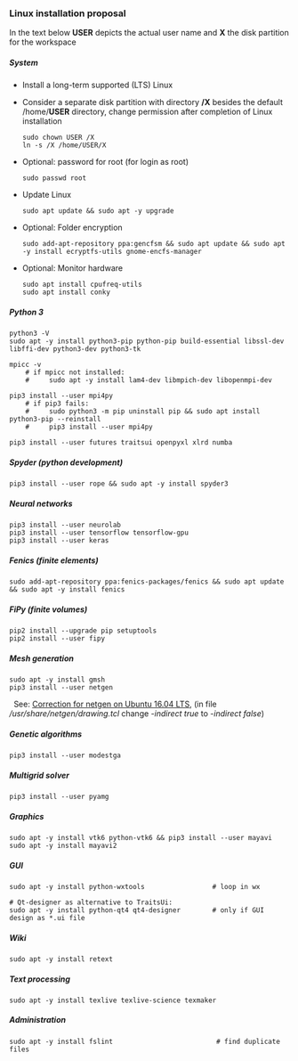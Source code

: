 ### Linux installation proposal

<!-- Version: 2018-07-19 DWW -->

In the text below **USER** depicts the actual user name and **X** the disk partition for the workspace

##### System

- Install a long-term supported (LTS) Linux
- Consider a separate disk partition with directory **/X** besides the default /home/**USER** directory, 
  change permission after completion of Linux installation
 
      sudo chown USER /X
      ln -s /X /home/USER/X

- Optional: password for root (for login as root)

      sudo passwd root 

- Update Linux

      sudo apt update && sudo apt -y upgrade

- Optional: Folder encryption

      sudo add-apt-repository ppa:gencfsm && sudo apt update && sudo apt -y install ecryptfs-utils gnome-encfs-manager

- Optional: Monitor hardware

      sudo apt install cpufreq-utils
      sudo apt install conky

##### Python 3

    python3 -V
    sudo apt -y install python3-pip python-pip build-essential libssl-dev libffi-dev python3-dev python3-tk
    
    mpicc -v   
        # if mpicc not installed: 
        #     sudo apt -y install lam4-dev libmpich-dev libopenmpi-dev
    
    pip3 install --user mpi4py
        # if pip3 fails: 
        #     sudo python3 -m pip uninstall pip && sudo apt install python3-pip --reinstall
        #     pip3 install --user mpi4py
    
    pip3 install --user futures traitsui openpyxl xlrd numba
    
##### Spyder (python development)

    pip3 install --user rope && sudo apt -y install spyder3

##### Neural networks

    pip3 install --user neurolab
    pip3 install --user tensorflow tensorflow-gpu
    pip3 install --user keras

##### Fenics (finite elements)

    sudo add-apt-repository ppa:fenics-packages/fenics && sudo apt update && sudo apt -y install fenics

##### FiPy (finite volumes)

    pip2 install --upgrade pip setuptools
    pip2 install --user fipy

##### Mesh generation

    sudo apt -y install gmsh 
    pip3 install --user netgen
    
&nbsp; See: [Correction for netgen on Ubuntu 16.04 LTS](https://sourceforge.net/p/netgen-mesher/discussion/905307/thread/946ccfc2/), (in file _/usr/share/netgen/drawing.tcl_ change _-indirect true_ to _-indirect false_)
    
##### Genetic algorithms

    pip3 install --user modestga

##### Multigrid solver

    pip3 install --user pyamg

##### Graphics

    sudo apt -y install vtk6 python-vtk6 && pip3 install --user mayavi
    sudo apt -y install mayavi2
    
    
##### GUI

    sudo apt -y install python-wxtools                 # loop in wx
    
    # Qt-designer as alternative to TraitsUi: 
    sudo apt -y install python-qt4 qt4-designer        # only if GUI design as *.ui file

##### Wiki

    sudo apt -y install retext

##### Text processing

    sudo apt -y install texlive texlive-science texmaker

##### Administration

    sudo apt -y install fslint                          # find duplicate files
    
